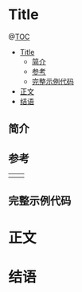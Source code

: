 # Title

@[TOC](文章目录)

<!-- TOC -->

- [Title](#title)
  - [简介](#简介)
  - [参考](#参考)
  - [完整示例代码](#完整示例代码)
- [正文](#正文)
- [结语](#结语)

<!-- /TOC -->

## 简介

## 参考

<table>
  <tr>
    <td></td>
    <td><a href=""></a></td>
  </tr>
</table>

## 完整示例代码

<a href=""></a>

# 正文

# 结语
